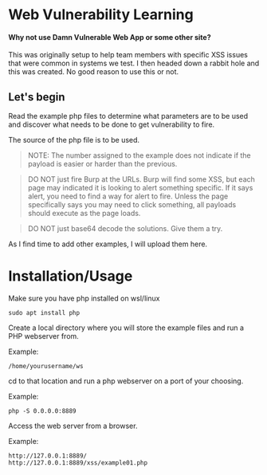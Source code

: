 # Web Vulnerability Learning

#### Why not use Damn Vulnerable Web App or some other site?
This was originally setup to help team members with specific XSS issues that were common in systems we test. I then headed down a rabbit hole and this was created. No good reason to use this or not.

## Let's begin

Read the example php files to determine what parameters are to be used and discover what needs to be done to get vulnerability to fire.

The source of the php file is to be used.

> NOTE: The number assigned to the example does not indicate if the payload is easier or harder than the previous.

> DO NOT just fire Burp at the URLs. Burp will find some XSS, but each page may indicated it is looking to alert something specific. If it says alert, you need to find a way for alert to fire. Unless the page specifically says you may need to click something, all payloads should execute as the page loads.

> DO NOT just base64 decode the solutions. Give them a try.

As I find time to add other examples, I will upload them here.

# Installation/Usage
Make sure you have php installed on wsl/linux

```
sudo apt install php
```

Create a local directory where you  will store the example files and run a PHP webserver from.

Example:
```
/home/yourusername/ws
```

cd to that location and run a php webserver on a port of your choosing.

Example:
```
php -S 0.0.0.0:8889
```

Access the web server from a browser.

Example:
```
http://127.0.0.1:8889/
http://127.0.0.1:8889/xss/example01.php
```


